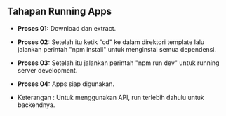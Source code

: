 ## Tahapan Running Apps

- **Proses 01:** Download dan extract.
- **Proses 02:** Setelah itu ketik "cd" ke dalam direktori template lalu jalankan perintah "npm install" untuk menginstal semua dependensi.
- **Proses 03:** Setelah itu jalankan perintah "npm run dev" untuk running server development.
- **Proses 04:** Apps siap digunakan.

- Keterangan : Untuk menggunakan API, run terlebih dahulu untuk backendnya.